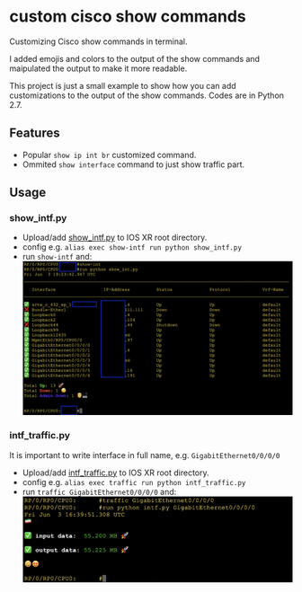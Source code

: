 # custom cisco show commands

Customizing Cisco show commands in terminal.

I added emojis and colors to the output of the show commands and maipulated the output to make it more readable.

This project is just a small example to show how you can add customizations to the output of the show commands.
Codes are in Python 2.7.

## Features

- Popular `show ip int br` customized command.
- Ommited `show interface` command to just show traffic part.

## Usage

### show_intf.py

- Upload/add [show_intf.py](show_intf.py) to IOS XR root directory.
- config e.g. `alias exec show-intf run python show_intf.py`
- run `show-intf` and:
![Customized show command](img/show_intf.png?raw=true)

### intf_traffic.py
It is important to write interface in full name, e.g. `GigabitEthernet0/0/0/0`

- Upload/add [intf_traffic.py](intf_traffic.py) to IOS XR root directory.
- config e.g. `alias exec traffic run python intf_traffic.py`
- run `traffic GigabitEthernet0/0/0/0` and:
![Customized show command](img/traffic_intf.png?raw=true)
